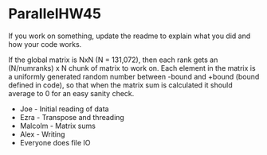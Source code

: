# ParallelHW45

If you work on something, update the readme to explain what you did and how your code works.

If the global matrix is NxN (N = 131,072), then each rank gets an (N/numranks) x N chunk of matrix to work on. 
Each element in the matrix is a uniformly generated random number between -bound and +bound (bound defined in code),
so that when the matrix sum is calculated it should average to 0 for an easy sanity check.

* Joe - Initial reading of data
* Ezra - Transpose and threading
* Malcolm - Matrix sums
* Alex - Writing
* Everyone does file IO
